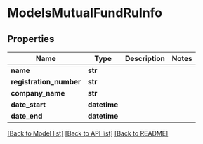 # ModelsMutualFundRuInfo

## Properties
Name | Type | Description | Notes
------------ | ------------- | ------------- | -------------
**name** | **str** |  | 
**registration_number** | **str** |  | 
**company_name** | **str** |  | 
**date_start** | **datetime** |  | 
**date_end** | **datetime** |  | 

[[Back to Model list]](../README.md#documentation-for-models) [[Back to API list]](../README.md#documentation-for-api-endpoints) [[Back to README]](../README.md)

